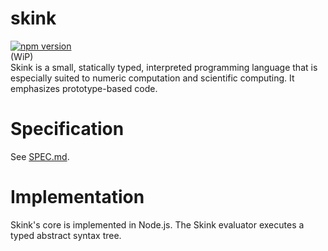 # skink
[![npm version](https://badge.fury.io/js/skink.svg)](https://badge.fury.io/js/skink)<br>
(WiP)<br>
Skink is a small, statically typed, interpreted programming language that is  especially suited to numeric computation and scientific computing. It emphasizes prototype-based code.

# Specification
See [SPEC.md](SPEC.md).

# Implementation
Skink's core is implemented in Node.js. The Skink evaluator executes a typed abstract syntax tree. 
